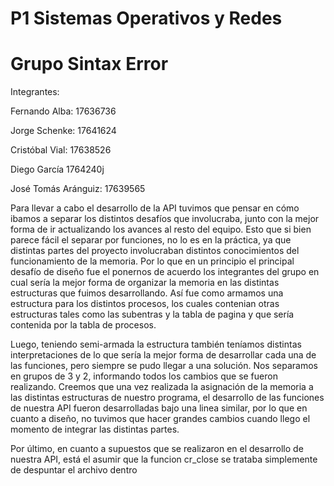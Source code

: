 # P1 Sistemas Operativos y Redes

# Grupo Sintax Error

Integrantes:

Fernando Alba: 17636736

Jorge Schenke: 17641624

Cristóbal Vial: 17638526

Diego García 1764240j

José Tomás Aránguiz: 17639565

Para llevar a cabo el desarrollo de la API tuvimos que pensar en cómo ibamos a separar los distintos desafíos que involucraba, junto con la mejor forma de ir actualizando los avances al resto del equipo. Esto que si bien parece fácil el separar por funciones, no lo es en la práctica, ya que distintas partes del proyecto involucraban distintos conocimientos del funcionamiento de la memoria. Por lo que en un principio el principal desafío de diseño fue el ponernos de acuerdo los integrantes del grupo en cual sería la mejor forma de organizar la memoria en las distintas estructuras que fuimos desarrollando. Así fue como armamos una estructura para los distintos procesos, los cuales contenian otras estructuras tales como las subentras y la tabla de pagina y que sería contenida por la tabla de procesos.

Luego, teniendo semi-armada la estructura también teníamos distintas interpretaciones de lo que sería la  mejor forma de desarrollar cada una de las funciones, pero siempre se pudo llegar a una solución. Nos separamos en grupos de 3 y 2, informando todos los cambios que se fueron realizando. Creemos que una vez realizada la asignación de la memoria a las distintas estructuras de nuestro programa, el desarrollo de las funciones de nuestra API fueron desarrolladas bajo una linea similar, por lo que en cuanto a diseño, no tuvimos que hacer grandes cambios cuando llego el momento de integrar las distintas partes.

Por último, en cuanto a supuestos que se realizaron en el desarrollo de nuestra API, está el asumir que la funcion cr_close se trataba simplemente de despuntar el archivo dentro 
